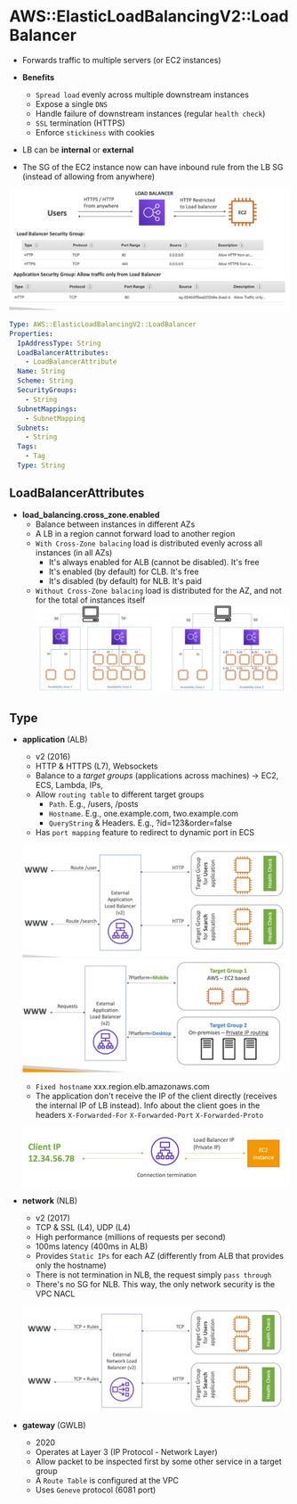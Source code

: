 # AWS::ElasticLoadBalancingV2::LoadBalancer

- Forwards traffic to multiple servers (or EC2 instances)
- **Benefits**
  - `Spread load` evenly across multiple downstream instances
  - Expose a single `DNS`
  - Handle failure of downstream instances (regular `health check`)
  - `SSL` termination (HTTPS)
  - Enforce `stickiness` with cookies
- LB can be **internal** or **external**

- The SG of the EC2 instance now can have inbound rule from the LB SG (instead of allowing from anywhere)

![LB SG](../../../images/lb-security-group.png)

```yaml
Type: AWS::ElasticLoadBalancingV2::LoadBalancer
Properties:
  IpAddressType: String
  LoadBalancerAttributes:
    - LoadBalancerAttribute
  Name: String
  Scheme: String
  SecurityGroups:
    - String
  SubnetMappings:
    - SubnetMapping
  Subnets:
    - String
  Tags:
    - Tag
  Type: String
```

## LoadBalancerAttributes

- **load_balancing.cross_zone.enabled**
  - Balance between instances in different AZs
  - A LB in a region cannot forward load to another region
  - `With Cross-Zone balacing` load is distributed evenly across all instances (in all AZs)
    - It's always enabled for ALB (cannot be disabled). It's free
    - It's enabled (by default) for CLB. It's free
    - It's disabled (by default) for NLB. It's paid
  - `Without Cross-Zone balacing` load is distributed for the AZ, and not for the total of instances itself
    ![Cross-Zone Load Balancing](../../../images/cross-zone-balancing.png)

## Type

- **application** (ALB)

  - v2 (2016)
  - HTTP & HTTPS (L7), Websockets
  - Balance to a _target groups_ (applications across machines) -> EC2, ECS, Lambda, IPs,
  - Allow `routing table` to different target groups
    - `Path`. E.g., /users, /posts
    - `Hostname`. E.g., one.example.com, two.example.com
    - `QueryString` & Headers. E.g., ?id=123&order=false
  - Has `port mapping` feature to redirect to dynamic port in ECS

  ![ALB Routing Path](../../../images/alb-routing-path.png)
  ![ALB Routing Querystring](../../../images/alb-routing-querystring.png)

  - `Fixed hostname` xxx.region.elb.amazonaws.com
  - The application don't receive the IP of the client directly (receives the internal IP of LB instead). Info about the client goes in the headers `X-Forwarded-For` `X-Forwarded-Port` `X-Forwarded-Proto`

  ![ALB Client Data](../../../images/alb-client.png)

- **network** (NLB)

  - v2 (2017)
  - TCP & SSL (L4), UDP (L4)
  - High performance (millions of requests per second)
  - 100ms latency (400ms in ALB)
  - Provides `Static IPs` for each AZ (differently from ALB that provides only the hostname)
  - There is not termination in NLB, the request simply `pass through`
  - There's no SG for NLB. This way, the only network security is the VPC NACL

  ![NLB](../../../images/nlb.png)

- **gateway** (GWLB)

  - 2020
  - Operates at Layer 3 (IP Protocol - Network Layer)
  - Allow packet to be inspected first by some other service in a target group
  - A `Route Table` is configured at the VPC
  - Uses `Geneve` protocol (6081 port)
